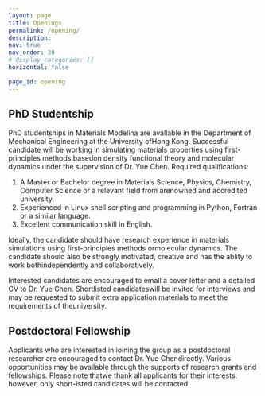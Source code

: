 ```yaml
---
layout: page
title: Openings
permalink: /opening/
description:
nav: true
nav_order: 30
# display_categories: []
horizontal: false

page_id: opening
---
```


## PhD Studentship

PhD studentships in Materials Modelina are avallable in the Department of Mechanical Engineering at the University ofHong Kong. Successful candidate will be working in simulating materials properties using first-principles methods basedon density functional theory and molecular dynamics under the supervision of Dr. Yue Chen.
Required qualifications:
1. A Master or Bachelor degree in Materials Science, Physics, Chemistry, Computer Science or a relevant field from arenowned and accredited university.
2. Experienced in Linux shell scripting and programming in Python, Fortran or a similar language.
3. Excellent communication skill in English.

Ideally, the candidate should have research experience in materials simulations using first-principles methods ormolecular dynamics. The candidate should also be strongly motivated, creative and has the ablity to work bothindependently and collaboratively.

Interested candidates are encouraged to emall a cover letter and a detailed CV to Dr. Yue Chen. Shortlisted candidateswill be invited for interviews and may be requested to submit extra application materials to meet the requirements of theuniversity.



## Postdoctoral Fellowship
Applicants who are interested in ioining the group as a postdoctoral researcher are encouraged to contact Dr. Yue Chendirectly. Various opportunities may be avallable through the supports of research grants and fellowships. Please note thatwe thank all applicants for their interests: however, only short-isted candidates will be contacted.
